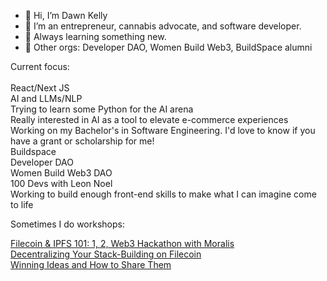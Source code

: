 - 👋 Hi, I’m Dawn Kelly
- 👀 I’m an entrepreneur, cannabis advocate, and software developer.
- 🌱 Always learning something new.  
- 💞️ Other orgs: Developer DAO, Women Build Web3, BuildSpace alumni

Current focus: 
<br><br>
React/Next JS<br>
AI and LLMs/NLP<br>
Trying to learn some Python for the AI arena<br>
Really interested in AI as a tool to elevate e-commerce experiences<br>
Working on my Bachelor's in Software Engineering. I'd love to know if you have a grant or scholarship for me!<br>
Buildspace<br>
Developer DAO<br>
Women Build Web3 DAO<br>
100 Devs with Leon Noel<br>
Working to build enough front-end skills to make what I can imagine come to life<br>


Sometimes I do workshops:<br>

[Filecoin & IPFS 101: 1, 2, Web3 Hackathon with Moralis](https://www.youtube.com/watch?v=aTyP_gZkQy0)
<br>
[Decentralizing Your Stack-Building on Filecoin](https://www.youtube.com/watch?v=RSq3UUpDGgg)
<br>
[Winning Ideas and How to Share Them](https://www.youtube.com/watch?v=O7j_MpQ3ZlE&t=891s)
<br>


    
  

<!---
dawnkelly09/dawnkelly09 is a ✨ special ✨ repository because its `README.md` (this file) appears on your GitHub profile.
You can click the Preview link to take a look at your changes.
--->
